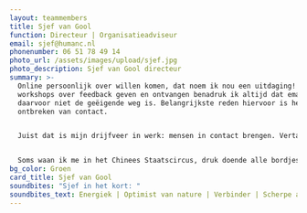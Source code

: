 ```yaml
---
layout: teammembers
title: Sjef van Gool
function: Directeur | Organisatieadviseur
email: sjef@humanc.nl
phonenumber: 06 51 78 49 14
photo_url: /assets/images/upload/sjef.jpg
photo_description: Sjef van Gool directeur
summary: >-
  Online persoonlijk over willen komen, dat noem ik nou een uitdaging! Tijdens
  workshops over feedback geven en ontvangen benadruk ik altijd dat email
  daarvoor niet de geëigende weg is. Belangrijkste reden hiervoor is het
  ontbreken van contact. 


  Juist dat is mijn drijfveer in werk: mensen in contact brengen. Vertaal ik dit naar organisaties, dan staat het toewerken naar consistentie daarbij centraal. Sluiten ambities aan bij de doelstellingen voor het komende jaar? Stellen gedrag en mate van samenwerking mensen in staat doelstellingen ook daadwerkelijk te behalen? 


  Soms waan ik me in het Chinees Staatscircus, druk doende alle bordjes in de lucht te houden. En als er een valt? Dan leer ik van de scherven en pas de lering toe binnen het project. Fouten maken mag, leren ervan moet!
bg_color: Groen
card_title: Sjef van Gool
soundbites: "Sjef in het kort: "
soundbites_text: Energiek | Optimist van nature | Verbinder | Scherpe analyses | Familieman
---
```

